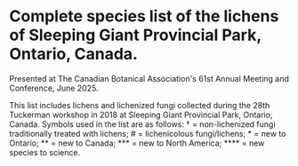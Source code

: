# Complete species list of the lichens of Sleeping Giant Provincial Park, Ontario, Canada. 
Presented at The Canadian Botanical Association's 61st Annual Meeting and Conference, June 2025.

This list includes lichens and lichenized fungi collected during the 28th Tuckerman workshop in 2018 at Sleeping Giant Provincial Park, Ontario, Canada. Symbols used in the list are as follows: † = non-lichenized fungi traditionally treated with lichens; # = lichenicolous fungi/lichens; * = new to Ontario; ** = new to Canada; *** = new to North America; **** = new species to science. 

